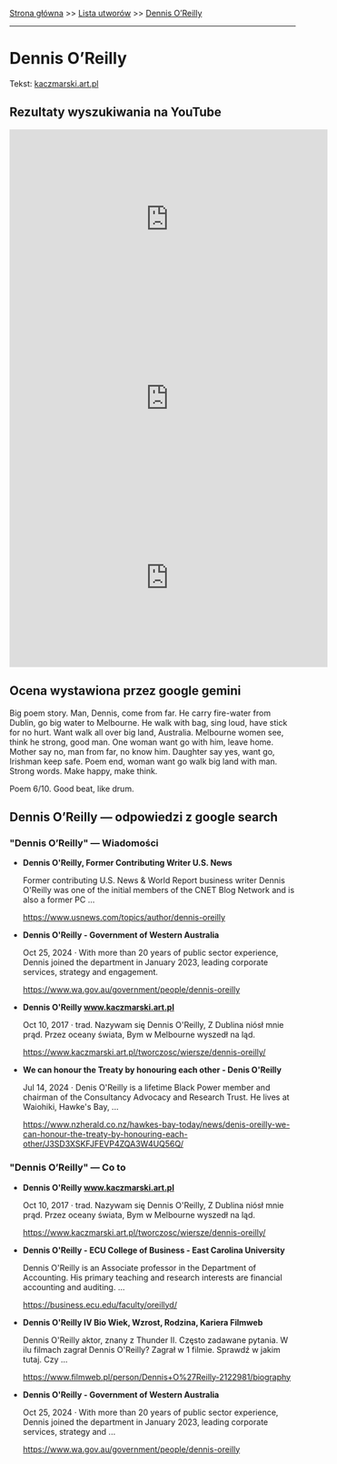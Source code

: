 [Strona główna](../index.md) >> [Lista utworów](../list.md) >> [Dennis O’Reilly](119.md)

---

# Dennis O’Reilly

Tekst: [kaczmarski.art.pl](https://www.kaczmarski.art.pl/tworczosc/wiersze/dennis-oreilly/)

## Rezultaty wyszukiwania na YouTube

<iframe width="560" height="315" src="https://www.youtube.com/embed/Cb14EgyAyr8?si=IdontcarewhotheIRSsendsImnotpayingtaxes" title="YouTube video player" frameborder="0" allow="accelerometer; autoplay; clipboard-write; encrypted-media; gyroscope; picture-in-picture; web-share" referrerpolicy="strict-origin-when-cross-origin" allowfullscreen></iframe>

<iframe width="560" height="315" src="https://www.youtube.com/embed/HYbwfr-MAyo?si=IdontcarewhotheIRSsendsImnotpayingtaxes" title="YouTube video player" frameborder="0" allow="accelerometer; autoplay; clipboard-write; encrypted-media; gyroscope; picture-in-picture; web-share" referrerpolicy="strict-origin-when-cross-origin" allowfullscreen></iframe>

<iframe width="560" height="315" src="https://www.youtube.com/embed/NuP_8zc3apM?si=IdontcarewhotheIRSsendsImnotpayingtaxes" title="YouTube video player" frameborder="0" allow="accelerometer; autoplay; clipboard-write; encrypted-media; gyroscope; picture-in-picture; web-share" referrerpolicy="strict-origin-when-cross-origin" allowfullscreen></iframe>

## Ocena wystawiona przez google gemini

Big poem story. Man, Dennis, come from far. He carry fire-water from Dublin, go big water to Melbourne. He walk with bag, sing loud, have stick for no hurt. Want walk all over big land, Australia. Melbourne women see, think he strong, good man. One woman want go with him, leave home. Mother say no, man from far, no know him. Daughter say yes, want go, Irishman keep safe. Poem end, woman want go walk big land with man. Strong words. Make happy, make think. 

Poem 6/10. Good beat, like drum.


## Dennis O’Reilly — odpowiedzi z google search

### "Dennis O’Reilly" — Wiadomości

- **Dennis O'Reilly, Former Contributing Writer  U.S. News**

    Former contributing U.S. News & World Report business writer Dennis O'Reilly was one of the initial members of the CNET Blog Network and is also a former PC ... 

   <https://www.usnews.com/topics/author/dennis-oreilly>
- **Dennis O'Reilly - Government of Western Australia**

    Oct 25, 2024  ·  With more than 20 years of public sector experience, Dennis joined the department in January 2023, leading corporate services, strategy and engagement. 

   <https://www.wa.gov.au/government/people/dennis-oreilly>
- **Dennis O'Reilly www.kaczmarski.art.pl**

    Oct 10, 2017  ·  trad. Nazywam się Dennis O'Reilly, Z Dublina niósł mnie prąd. Przez oceany świata, Bym w Melbourne wyszedł na ląd. 

   <https://www.kaczmarski.art.pl/tworczosc/wiersze/dennis-oreilly/>
- **We can honour the Treaty by honouring each other - Denis O'Reilly**

    Jul 14, 2024  ·  Denis O'Reilly is a lifetime Black Power member and chairman of the Consultancy Advocacy and Research Trust. He lives at Waiohiki, Hawke's Bay, ... 

   <https://www.nzherald.co.nz/hawkes-bay-today/news/denis-oreilly-we-can-honour-the-treaty-by-honouring-each-other/J3SD3XSKFJFEVP4ZQA3W4UQ56Q/>

### "Dennis O’Reilly" — Co to

- **Dennis O'Reilly www.kaczmarski.art.pl**

    Oct 10, 2017  ·  trad. Nazywam się Dennis O'Reilly, Z Dublina niósł mnie prąd. Przez oceany świata, Bym w Melbourne wyszedł na ląd. 

   <https://www.kaczmarski.art.pl/tworczosc/wiersze/dennis-oreilly/>
- **Dennis O'Reilly - ECU College of Business - East Carolina University**

    Dennis O'Reilly is an Associate professor in the Department of Accounting. His primary teaching and research interests are financial accounting and auditing. ... 

   <https://business.ecu.edu/faculty/oreillyd/>
- **Dennis O'Reilly IV Bio  Wiek, Wzrost, Rodzina, Kariera  Filmweb**

    Dennis O'Reilly aktor, znany z Thunder II. Często zadawane pytania. W ilu filmach zagrał Dennis O'Reilly? Zagrał w 1 filmie. Sprawdź w jakim tutaj. Czy ... 

   <https://www.filmweb.pl/person/Dennis+O%27Reilly-2122981/biography>
- **Dennis O'Reilly - Government of Western Australia**

    Oct 25, 2024  ·  With more than 20 years of public sector experience, Dennis joined the department in January 2023, leading corporate services, strategy and ... 

   <https://www.wa.gov.au/government/people/dennis-oreilly>


